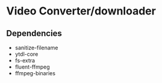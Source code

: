 # Video Converter/downloader

## Dependencies

- sanitize-filename
- ytdl-core
- fs-extra
- fluent-ffmpeg
- ffmpeg-binaries
